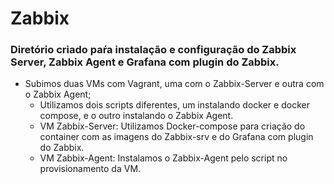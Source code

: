 # Zabbix
### Diretório criado paŕa instalação e configuração do Zabbix Server, Zabbix Agent e Grafana com plugin do Zabbix.
- Subimos duas VMs com Vagrant, uma com o Zabbix-Server e outra com o Zabbix Agent;
    - Utilizamos dois scripts diferentes, um instalando docker e docker compose, e o outro instalando o Zabbix Agent. 
  - VM Zabbix-Server: Utilizamos Docker-compose para criação do container com as imagens do Zabbix-srv e do Grafana com plugin do Zabbix.
  - VM Zabbix-Agent: Instalamos o Zabbix-Agent pelo script no provisionamento da VM.
